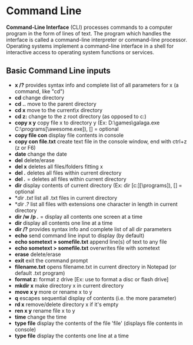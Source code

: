 # Command Line

**Command-Line Interface** (CLI) processes commands to a computer program in the form of lines of text. The program which handles the interface is called a command-line interpreter or command-line processor. Operating systems implement a command-line interface in a shell for interactive access to operating system functions or services.

## Basic Command Line inputs

- **x /?** provides syntax info and complete list of all parameters for x (a command, like "cd")
- **cd** change directory
- **cd ..** move to the parent directory
- **cd x** move to the current\x directory
- **cd z:** change to the z root directory (as opposed to c:)
- **copy x y** copy file x to directory y (Ex: D:\games\galaga.exe C:\programs[\awesome.exe]), [] = optional
- **copy file con** display file contents in console
- **copy con file.txt** create text file in the console window, end with ctrl+z (z or F6)
- **date** change the date
- **del** delete/erase
- **del x** deletes all files/folders fitting x
- **del .** deletes all files within current directory
- **del *.*** = deletes all files within current directory
- **dir** display contents of current directory (Ex: dir [c:][\programs]), [] = optional
- **dir *.txt** list all .txt files in current directory
- **dir *.?** list all files with extensions one character in length in current directory
- **dir /w /p *.*** = display all contents one screen at a time
- **dir** display all contents one line at a time
- **dir /?** provides syntax info and complete list of all dir parameters
- **echo** send command line input to display (by default)
- **echo sometext » somefile.txt** append line(s) of text to any file
- **echo sometext > somefile.txt** overwrites file with sometext
- **erase** delete/erase
- **exit** exit the command prompt
- **filename.txt** opens filename.txt in current directory in Notepad (or default .txt program)
- **format z:** format z drive [Ex: use to format a disc or flash drive]
- **mkdir x** make directory x in current directory
- **move x y** more or rename x to y
- **q** escapes sequential display of contents (i.e. the more parameter)
- **rd x** remove/delete directory x if it's empty
- **ren x y** rename file x to y
- **time** change the time
- **type file** display the contents of the file 'file' (displays file contents in console)
- **type file** display the contents one line at a time